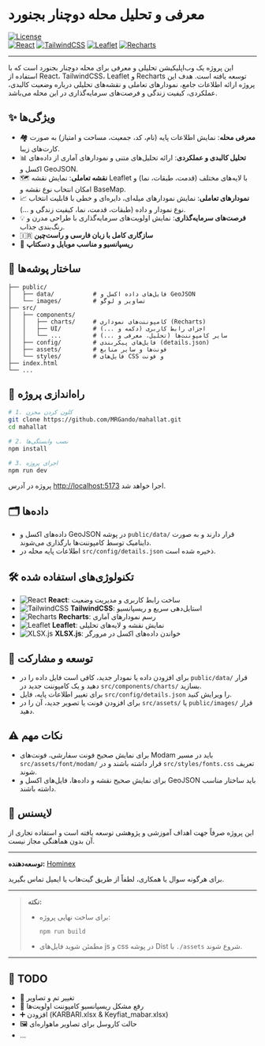 # معرفی و تحلیل محله دوچنار بجنورد

[![License](https://img.shields.io/badge/license-Educational-blue.svg)](./LICENSE)  
[![React](https://img.shields.io/badge/React-18.x-blue?logo=react)](https://reactjs.org/) [![TailwindCSS](https://img.shields.io/badge/TailwindCSS-3.x-38bdf8?logo=tailwindcss)](https://tailwindcss.com/) [![Leaflet](https://img.shields.io/badge/Leaflet-1.x-199900?logo=leaflet)](https://leafletjs.com/) [![Recharts](https://img.shields.io/badge/Recharts-2.x-ff7300?logo=recharts)](https://recharts.org/)

---

این پروژه یک وب‌اپلیکیشن تحلیلی و معرفی برای محله دوچنار بجنورد است که با استفاده از React، TailwindCSS، Leaflet و Recharts توسعه یافته است. هدف این پروژه ارائه اطلاعات جامع، نمودارهای تعاملی و نقشه‌های تحلیلی درباره وضعیت کالبدی، عملکردی، کیفیت زندگی و فرصت‌های سرمایه‌گذاری در این محله می‌باشد.

## ✨ ویژگی‌ها

- 🏘️ **معرفی محله**: نمایش اطلاعات پایه (نام، کد، جمعیت، مساحت و امتیاز) به صورت کارت‌های زیبا.
- 📊 **تحلیل کالبدی و عملکردی**: ارائه تحلیل‌های متنی و نمودارهای آماری از داده‌های اکسل و GeoJSON.
- 🗺️ **نقشه تعاملی**: نمایش نقشه Leaflet با لایه‌های مختلف (قدمت، طبقات، نما) و امکان انتخاب نوع نقشه و BaseMap.
- 📈 **نمودارهای تعاملی**: نمایش نمودارهای میله‌ای، دایره‌ای و خطی با قابلیت انتخاب نوع نمودار و داده (طبقات، قدمت، نما، کیفیت زندگی و ...).
- 💡 **فرصت‌های سرمایه‌گذاری**: نمایش اولویت‌های سرمایه‌گذاری با طراحی مدرن و رنگ‌بندی جذاب.
- 🇮🇷 **سازگاری کامل با زبان فارسی و راست‌چین**
- 📱 **ریسپانسیو و مناسب موبایل و دسکتاپ**

## 📁 ساختار پوشه‌ها

```tree
├── public/
│   ├── data/           # فایل‌های داده اکسل و GeoJSON
│   └── images/         # تصاویر و لوگو
├── src/
│   ├── components/
│   │   ├── charts/     # کامپوننت‌های نموداری (Recharts)
│   │   ├── UI/         # اجزای رابط کاربری (دکمه و ...)
│   │   └── ...         # سایر کامپوننت‌ها (تحلیل، معرفی و ...)
│   ├── config/         # فایل‌های پیکربندی (details.json)
│   ├── assets/         # فونت‌ها و سایر منابع
│   └── styles/         # فایل‌های CSS و فونت
├── index.html
└── ...
```

## 🚀 راه‌اندازی پروژه

```bash
# 1. کلون کردن مخزن
git clone https://github.com/MRGando/mahallat.git
cd mahallat

# 2. نصب وابستگی‌ها
npm install

# 3. اجرای پروژه
npm run dev
```

پروژه در آدرس [http://localhost:5173](http://localhost:5173) اجرا خواهد شد.

## 🗂️ داده‌ها

- داده‌های اکسل و GeoJSON در پوشه `public/data/` قرار دارند و به صورت داینامیک توسط کامپوننت‌ها بارگذاری می‌شوند.
- اطلاعات پایه محله در `src/config/details.json` ذخیره شده است.

## 🛠️ تکنولوژی‌های استفاده شده

- ![React](https://img.shields.io/badge/-React-61DAFB?logo=react&logoColor=white) **React**: ساخت رابط کاربری و مدیریت وضعیت
- ![TailwindCSS](https://img.shields.io/badge/-TailwindCSS-38BDF8?logo=tailwindcss&logoColor=white) **TailwindCSS**: استایل‌دهی سریع و ریسپانسیو
- ![Recharts](https://img.shields.io/badge/-Recharts-FF7300?logo=recharts&logoColor=white) **Recharts**: رسم نمودارهای آماری
- ![Leaflet](https://img.shields.io/badge/-Leaflet-199900?logo=leaflet&logoColor=white) **Leaflet**: نمایش نقشه و لایه‌های تحلیلی
- ![XLSX.js](https://img.shields.io/badge/-XLSX.js-217346?logo=microsoft-excel&logoColor=white) **XLSX.js**: خواندن داده‌های اکسل در مرورگر

## 🤝 توسعه و مشارکت

- برای افزودن داده یا نمودار جدید، کافی است فایل داده را در `public/data/` قرار دهید و یک کامپوننت جدید در `src/components/charts/` بسازید.
- برای تغییر اطلاعات پایه، فایل `src/config/details.json` را ویرایش کنید.
- برای افزودن فونت یا تصویر جدید، آن را در `src/assets/` یا `public/images/` قرار دهید.

## ⚠️ نکات مهم

- برای نمایش صحیح فونت سفارشی، فونت‌های Modam باید در مسیر `src/assets/font/modam/` قرار داشته باشند و در `src/styles/fonts.css` تعریف شوند.
- برای نمایش صحیح نقشه و داده‌ها، فایل‌های اکسل و GeoJSON باید ساختار مناسب داشته باشند.

## 📄 لایسنس

این پروژه صرفاً جهت اهداف آموزشی و پژوهشی توسعه یافته است و استفاده تجاری از آن بدون هماهنگی مجاز نیست.

---

**توسعه‌دهنده:** [Hominex](https://github.com/MRGando)

برای هرگونه سوال یا همکاری، لطفاً از طریق گیت‌هاب یا ایمیل تماس بگیرید.

---

> **نکته:**
>
> - برای ساخت نهایی پروژه:
>   ```bash
>   npm run build
>   ```
> - مطمئن شوید فایل‌های js و css در پوشه Dist با `./assets` شروع شوند.

---

## 📝 TODO

- 🎨 تغییر تم و تصاویر
- 📱 رفع مشکل ریسپانسیو کامپوننت اولویت‌ها
- ➕ افزودن (KARBARI.xlsx & Keyfiat_mabar.xlsx)
- 🖼️ حالت کاروسل برای تصاویر ماهواره‌ای
- ...

